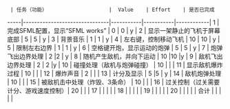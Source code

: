      | 任务（功能）                    |  Value    | Effort    | 是否已完成  
-----|-------------------------------|-----------|-----------|------------|
1    | 完成SFML配置，显示“SFML works”  | 0         | 0         |  y          |
2    | 显示一架静止的飞机于屏幕底部       | 5         | 5          | y          |
3    | 背景音乐                       | 1         |  1         |     y       |
4    | 左右键，控制移动飞机             | 10        | 10          | y           |
5    | 限制左右边界                    | 1         | 1          | y           |
6    | 空格键开炮，显示运动的炮弹        | 5         | 5          | y           |
7    | 炮弹飞出边界处理                | 2          |2           | y          |
8    | 随机产生敌机，并向下运动          | 10        |10           |y           |
9    | 敌机飞出边界处理                | 2         | 2          |y            |
10   | 碰撞处理（敌机与炮弹碰撞）        | 10         |           |           |
11   | 显示敌机爆炸过程                | 10         |           |            |
12   | 爆炸声音                       | 2         |           |            |
13   | 计分及显示                     | 5         |5           | y           |
14   | 敌机炮弹处理                   | 10         |           |            |
15   | 被敌机击中处理（炸毁、3条命）     | 10          |           |           |
16   | 过关控制（过关需要计分、游戏速度控制）| 20        |           |           |
17   |                               |            |           |           |
18   |                               |            |           |           |
19   |                               |            |           |           |
20   |                               |            |           |           |
合计   |                              |            |           |           |


